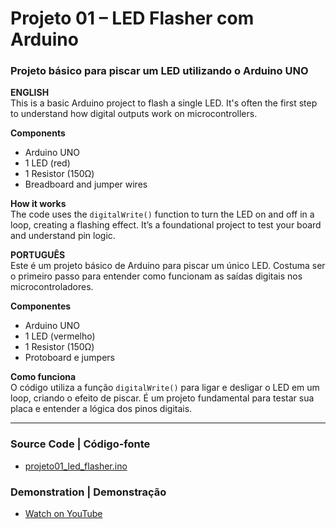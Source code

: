 # Projeto 01 – LED Flasher com Arduino  
### Projeto básico para piscar um LED utilizando o Arduino UNO

**ENGLISH**  
This is a basic Arduino project to flash a single LED. It's often the first step to understand how digital outputs work on microcontrollers.

**Components**  
- Arduino UNO  
- 1 LED (red)  
- 1 Resistor (150Ω)  
- Breadboard and jumper wires  

**How it works**  
The code uses the `digitalWrite()` function to turn the LED on and off in a loop, creating a flashing effect. It’s a foundational project to test your board and understand pin logic.

**PORTUGUÊS**  
Este é um projeto básico de Arduino para piscar um único LED. Costuma ser o primeiro passo para entender como funcionam as saídas digitais nos microcontroladores.

**Componentes**  
- Arduino UNO  
- 1 LED (vermelho)  
- 1 Resistor (150Ω)  
- Protoboard e jumpers  

**Como funciona**  
O código utiliza a função `digitalWrite()` para ligar e desligar o LED em um loop, criando o efeito de piscar. É um projeto fundamental para testar sua placa e entender a lógica dos pinos digitais.

---

### Source Code | Código-fonte  
- [projeto01_led_flasher.ino](projeto01_led_flasher.ino)

### Demonstration | Demonstração  
- [Watch on YouTube](https://youtu.be/0FgIq34k_Ug)

